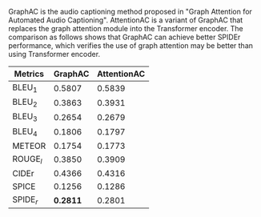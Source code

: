 GraphAC is the audio captioning method proposed in "Graph Attention for Automated Audio Captioning". 
AttentionAC is a variant of GraphAC that replaces the graph attention module into the Transformer encoder.
The comparison as follows shows that GraphAC can achieve better SPIDEr performance, 
which verifies the use of graph attention may be better than using Transformer encoder.

| Metrics   | GraphAC | AttentionAC | 
| --------- | --------- | ------------- |
| BLEU$_1$  | 0.5807    | 0.5839        | 
| BLEU$_2$  | 0.3863    | 0.3931        | 
| BLEU$_3$  | 0.2654    | 0.2679        |
| BLEU$_4$  | 0.1806    | 0.1797        |
| METEOR    | 0.1754    | 0.1773        |
| ROUGE$_l$ | 0.3850    | 0.3909        |
| CIDEr     | 0.4366    | 0.4316        |
| SPICE     | 0.1256    | 0.1286        |
| SPIDE$_r$ | **0.2811**    | 0.2801        |
